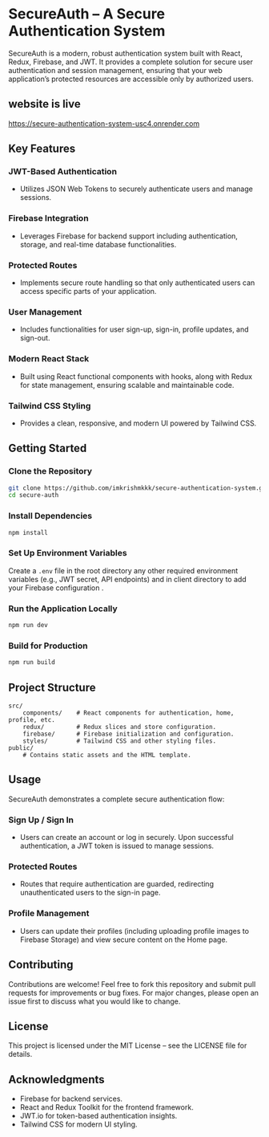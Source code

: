 # SecureAuth – A Secure Authentication System

SecureAuth is a modern, robust authentication system built with React, Redux, Firebase, and JWT. It provides a complete solution for secure user authentication and session management, ensuring that your web application’s protected resources are accessible only by authorized users.

## website is live
https://secure-authentication-system-usc4.onrender.com

## Key Features

### JWT-Based Authentication
- Utilizes JSON Web Tokens to securely authenticate users and manage sessions.

### Firebase Integration
- Leverages Firebase for backend support including authentication, storage, and real-time database functionalities.

### Protected Routes
- Implements secure route handling so that only authenticated users can access specific parts of your application.

### User Management
- Includes functionalities for user sign-up, sign-in, profile updates, and sign-out.

### Modern React Stack
- Built using React functional components with hooks, along with Redux for state management, ensuring scalable and maintainable code.

### Tailwind CSS Styling
- Provides a clean, responsive, and modern UI powered by Tailwind CSS.

## Getting Started

### Clone the Repository
```bash
git clone https://github.com/imkrishmkkk/secure-authentication-system.git
cd secure-auth
```

### Install Dependencies
```bash
npm install
```

### Set Up Environment Variables
Create a `.env` file in the root directory any other required environment variables (e.g., JWT secret, API endpoints) and in client directory  to add your Firebase configuration .

### Run the Application Locally
```bash
npm run dev
```

### Build for Production
```bash
npm run build
```

## Project Structure

```
src/
    components/    # React components for authentication, home, profile, etc.
    redux/         # Redux slices and store configuration.
    firebase/      # Firebase initialization and configuration.
    styles/        # Tailwind CSS and other styling files.
public/
    # Contains static assets and the HTML template.
```

## Usage

SecureAuth demonstrates a complete secure authentication flow:

### Sign Up / Sign In
- Users can create an account or log in securely. Upon successful authentication, a JWT token is issued to manage sessions.

### Protected Routes
- Routes that require authentication are guarded, redirecting unauthenticated users to the sign-in page.

### Profile Management
- Users can update their profiles (including uploading profile images to Firebase Storage) and view secure content on the Home page.

## Contributing

Contributions are welcome! Feel free to fork this repository and submit pull requests for improvements or bug fixes. For major changes, please open an issue first to discuss what you would like to change.

## License

This project is licensed under the MIT License – see the LICENSE file for details.

## Acknowledgments

- Firebase for backend services.
- React and Redux Toolkit for the frontend framework.
- JWT.io for token-based authentication insights.
- Tailwind CSS for modern UI styling.
